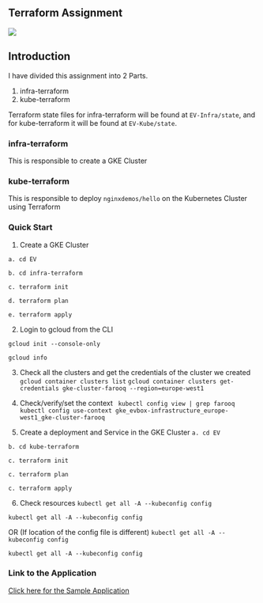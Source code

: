 ## Terraform Assignment
[![](https://www.datocms-assets.com/2885/1629941242-logo-terraform-main.svg)]()


## Introduction

I have divided this assignment into 2 Parts.

1. infra-terraform
2. kube-terraform

Terraform state files for infra-terraform will be found at `EV-Infra/state`, and for kube-terraform it will be found at `EV-Kube/state`.


### infra-terraform

This is responsible to create a GKE Cluster

### kube-terraform

This is responsible to deploy `nginxdemos/hello` on the Kubernetes Cluster using Terraform

### Quick Start

1. Create a GKE Cluster

```a. cd EV```

```b. cd infra-terraform```

```c. terraform init```

```d. terraform plan```

```e. terraform apply```

2. Login to gcloud from the CLI

```gcloud init --console-only```

```gcloud info```

3. Check all the clusters and get the credentials of the cluster we created
```gcloud container clusters list```
```gcloud container clusters get-credentials gke-cluster-farooq --region=europe-west1```

4. Check/verify/set the context
``` kubectl config view | grep farooq```
```kubectl config use-context gke_evbox-infrastructure_europe-west1_gke-cluster-farooq```

5. Create a deployment and Service in the GKE Cluster
```a. cd EV```

```b. cd kube-terraform```

```c. terraform init```

```c. terraform plan```

```c. terraform apply```


6. Check resources
```kubectl get all -A --kubeconfig config```

```kubectl get all -A --kubeconfig config```

OR (If location of the config file is different)
```kubectl get all -A --kubeconfig config```

```kubectl get all -A --kubeconfig config```



### Link to the Application

[Click here for the Sample Application](http://35.195.121.210/ "Click here for the Sample Application")


